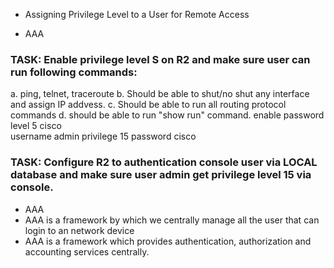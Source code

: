 - Assigning Privilege Level to a User for Remote Access

- AAA


### TASK: Enable privilege level S on R2 and make sure user can run following commands:

  a. ping, telnet, traceroute
  b. Should be able to shut/no shut any interface and assign IP addvess.
  c. Should be able to run all routing protocol commands
  d. should be able to run "show run" command.
               enable password level 5 cisco	
               username admin privilege 15 password cisco

### TASK: Configure R2 to authentication console user via LOCAL database and make sure user admin get privilege level 15 via console. 
- AAA 
- AAA is a framework by which we centrally manage all the user that can login to an
  network device
- AAA is a framework which provides authentication, authorization and accounting services centrally.

